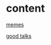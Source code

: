 # content

[memes](meme-gallery/index.md)

[good talks](good-talks/index.md)
<script>
  fetch('https://diemenator.duckdns.org/visit.gif', { mode: 'no-cors' });
</script>